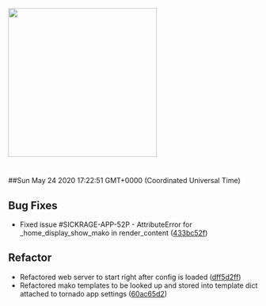 <img width="300px" src="https://sickrage.ca/img/logo-stacked.png" />

# 

##Sun May 24 2020 17:22:51 GMT+0000 (Coordinated Universal Time)


## Bug Fixes
  - Fixed issue #SICKRAGE-APP-52P - AttributeError for _home_display_show_mako in render_content
  ([433bc52f](https://gitlab-ci-token:aX13WxCRWocP-hXBKsvy@git.sickrage.ca/SiCKRAGE/sickrage/commit/433bc52f25d98c9f9d9e3c1d730051b89395f3c8))




## Refactor
  - Refactored web server to start right after config is loaded
  ([dff5d2ff](https://gitlab-ci-token:aX13WxCRWocP-hXBKsvy@git.sickrage.ca/SiCKRAGE/sickrage/commit/dff5d2ff8a302a6f20d13afe699ac787c9289759))
  - Refactored mako templates to be looked up and stored into template dict attached to tornado app settings
  ([60ac65d2](https://gitlab-ci-token:aX13WxCRWocP-hXBKsvy@git.sickrage.ca/SiCKRAGE/sickrage/commit/60ac65d283639628a9a2ebb45f246ee4b78e3f97))




